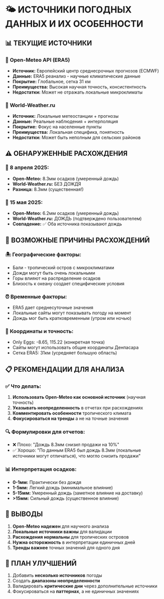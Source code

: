 # 🌤️ ИСТОЧНИКИ ПОГОДНЫХ ДАННЫХ И ИХ ОСОБЕННОСТИ

## 📊 **ТЕКУЩИЕ ИСТОЧНИКИ**

### 🔸 **Open-Meteo API (ERA5)**
- **Источник:** Европейский центр среднесрочных прогнозов (ECMWF)
- **Данные:** ERA5 реанализ - научные климатические данные
- **Покрытие:** Глобальное, сетка 31 км
- **Преимущества:** Высокая научная точность, консистентность
- **Недостатки:** Может не отражать локальные микроклиматы

### 🔸 **World-Weather.ru**
- **Источник:** Локальные метеостанции + прогнозы
- **Данные:** Реальные наблюдения + интерполяция
- **Покрытие:** Фокус на населенные пункты
- **Преимущества:** Локальная специфика, понятность
- **Недостатки:** Может быть неполным для сельских районов

## ⚠️ **ОБНАРУЖЕННЫЕ РАСХОЖДЕНИЯ**

### 📅 **8 апреля 2025:**
- **Open-Meteo:** 8.3мм осадков (умеренный дождь)
- **World-Weather.ru:** БЕЗ ДОЖДЯ
- **Разница:** 8.3мм (существенная!)

### 📅 **15 мая 2025:**
- **Open-Meteo:** 6.2мм осадков (умеренный дождь)
- **World-Weather.ru:** ДОЖДЬ (подтверждено пользователем)
- **Совпадение:** ✅ Оба источника показывают дождь

## 🤔 **ВОЗМОЖНЫЕ ПРИЧИНЫ РАСХОЖДЕНИЙ**

### 🏝️ **Географические факторы:**
- Бали - тропический остров с микроклиматами
- Дожди могут быть очень локальными
- Горы влияют на распределение осадков
- Близость к океану создает специфические условия

### ⏰ **Временные факторы:**
- ERA5 дает среднесуточные значения
- Локальные сайты могут показывать погоду на момент
- Дождь мог быть кратковременным (утром или ночью)

### 📍 **Координаты и точность:**
- Only Eggs: -8.65, 115.22 (конкретная точка)
- Сайты могут использовать общие координаты Денпасара
- Сетка ERA5: 31км (усредняет большую область)

## 📋 **РЕКОМЕНДАЦИИ ДЛЯ АНАЛИЗА**

### ✅ **Что делать:**
1. **Использовать Open-Meteo как основной источник** (научная точность)
2. **Указывать неопределенность** в отчетах при расхождениях
3. **Комментировать особенности** тропического климата
4. **Фокусироваться на тренды** а не на точные значения

### 🔍 **Формулировки для отчетов:**
- ❌ Плохо: "Дождь 8.3мм снизил продажи на 10%"
- ✅ Хорошо: "По данным ERA5 был дождь 8.3мм (локальные источники могут отличаться), что могло снизить продажи"

### 📊 **Интерпретация осадков:**
- **0-1мм:** Практически без дождя
- **1-5мм:** Легкий дождь (минимальное влияние)
- **5-15мм:** Умеренный дождь (заметное влияние на доставку)
- **>15мм:** Сильный дождь (существенное влияние)

## 🎯 **ВЫВОДЫ**

1. **Open-Meteo надежен** для научного анализа
2. **Локальные источники важны** для валидации
3. **Расхождения нормальны** для тропических островов
4. **Нужна осторожность** в интерпретации единичных дней
5. **Тренды важнее** точных значений для одного дня

## 🔄 **ПЛАН УЛУЧШЕНИЙ**

1. Добавить **несколько источников** погоды
2. Создать **диапазоны неопределенности** 
3. Валидировать **критические дни** через дополнительные источники
4. Фокусироваться на **паттернах**, а не единичных значениях
